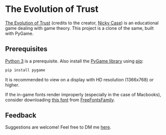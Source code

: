 # The Evolution of Trust

[The Evolution of Trust](https://ncase.me/trust/) (credits to the creator, [Nicky Case](https://ncase.me/)) is an educational game dealing with game theory. This project is a clone of the same, built with PyGame.

## Prerequisites

[Python 3](https://www.python.org/downloads/) is a prerequisite. Also install the [PyGame library](https://www.pygame.org/wiki/GettingStarted) using [pip](https://pypi.org/project/pip/):

```bash
pip install pygame
```

It is recommended to view on a display with HD resolution (1366x768) or higher.

If the in-game fonts render improperly (especially in the case of Macbooks), consider downloading [this font](https://freefontsfamily.com/bahnschrift-font-free-download/) from [FreeFontsFamily](https://freefontsfamily.com/).

## Feedback

Suggestions are welcome! Feel free to DM me [here](https://m.me/atreyasaurabh/).
